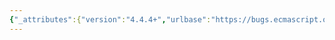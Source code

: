 ```yaml
---
{"_attributes":{"version":"4.4.4+","urlbase":"https://bugs.ecmascript.org/","maintainer":"dherman@mozilla.com"},"bug":{"bug_id":1765,"creation_ts":"2013-08-13 07:03:00 -0700","short_desc":"15.4.3.24: Typo \"find\" -> \"findIndex\"","delta_ts":"2013-08-23 08:23:26 -0700","product":"Draft for 6th Edition","component":"editorial issue","version":"Rev 16: July 15, 2013 Draft","rep_platform":"All","op_sys":"All","bug_status":"RESOLVED","resolution":"FIXED","priority":"Normal","bug_severity":"normal","everconfirmed":true,"reporter":{"uid":"andrebargull","name":"André Bargull"},"assigned_to":{"uid":"allen","name":"Allen Wirfs-Brock"},"long_desc":[{"commentid":4862,"comment_count":0,"who":{"uid":"andrebargull","name":"André Bargull"},"bug_when":"2013-08-13 07:03:44 -0700","thetext":"15.4.3.24 Array.prototype.findIndex(predicate, thisArg = undefined), preamble, fifth paragraph, second sentence:\n\nChange \"call to find\" to \"call to findIndex\"."},{"commentid":4891,"comment_count":1,"who":{"uid":"allen","name":"Allen Wirfs-Brock"},"bug_when":"2013-08-14 15:50:05 -0700","thetext":"fixed in rev17 editor's draft"},{"commentid":5169,"comment_count":2,"who":{"uid":"allen","name":"Allen Wirfs-Brock"},"bug_when":"2013-08-23 08:23:26 -0700","thetext":"fixed in rev17, August 23, 2013 draft"}]}}
---
```


